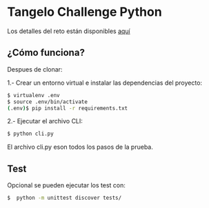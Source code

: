 # Tangelo Challenge Python

Los detalles del reto están disponibles  [aquí](https://gitlab.sg-zinobe.com/oscar.mendez/challenge-python-l1)



## ¿Cómo funciona?

Despues de clonar:

1.- Crear un entorno virtual e instalar las dependencias del proyecto:

```bash
$ virtualenv .env 
$ source .env/bin/activate
(.env)$ pip install -r requirements.txt
```

2.- Ejecutar el archivo CLI:

```bash 
$ python cli.py
```

El archivo cli.py eson todos los pasos de la prueba.

## Test

Opcional se pueden ejecutar los test con:


```bash 
$  python -m unittest discover tests/
```